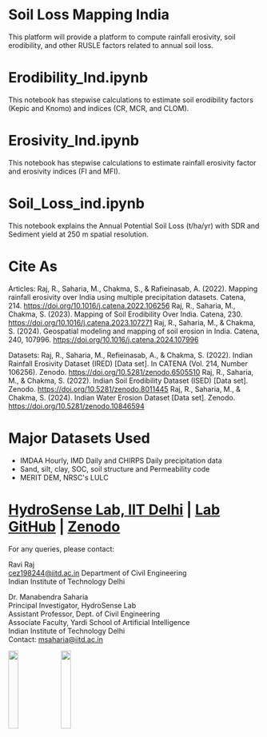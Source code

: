 # Soil Loss Mapping India
This platform will provide a platform to compute rainfall erosivity, soil erodibility, and other RUSLE factors related to annual soil loss.
# Erodibility_Ind.ipynb
This notebook has stepwise calculations to estimate soil erodibility factors (Kepic and Knomo) and indices (CR, MCR, and CLOM). 
# Erosivity_Ind.ipynb
This notebook has stepwise calculations to estimate rainfall erosivity factor and erosivity indices (FI and MFI).
# Soil_Loss_ind.ipynb
This notebook explains the Annual Potential Soil Loss (t/ha/yr) with SDR and Sediment yield at 250 m spatial resolution.

# Cite As
Articles: 
Raj, R., Saharia, M., Chakma, S., & Rafieinasab, A. (2022). Mapping rainfall erosivity over India using multiple precipitation datasets. Catena, 214. https://doi.org/10.1016/j.catena.2022.106256 
Raj, R., Saharia, M., Chakma, S. (2023). Mapping of Soil Erodibility Over India. Catena, 230. https://doi.org/10.1016/j.catena.2023.107271 
Raj, R., Saharia, M., & Chakma, S. (2024). Geospatial modeling and mapping of soil erosion in India. Catena, 240, 107996. https://doi.org/10.1016/j.catena.2024.107996 

Datasets:
Raj, R., Saharia, M., Refieinasab, A., & Chakma, S. (2022). Indian Rainfall Erosivity Dataset (IRED) [Data set]. In CATENA (Vol. 214, Number 106256). Zenodo. https://doi.org/10.5281/zenodo.6505510
Raj, R., Saharia, M., & Chakma, S. (2022). Indian Soil Erodibility Dataset (ISED) [Data set]. Zenodo. https://doi.org/10.5281/zenodo.8011445
Raj, R., Saharia, M., & Chakma, S. (2024). Indian Water Erosion Dataset [Data set]. Zenodo. https://doi.org/10.5281/zenodo.10846594

# Major Datasets Used
- IMDAA Hourly, IMD Daily and CHIRPS Daily precipitation data
- Sand, silt, clay, SOC, soil structure and Permeability code
- MERIT DEM, NRSC's LULC

# [HydroSense Lab, IIT Delhi](https://hydrosense.iitd.ac.in/) | [Lab GitHub](https://github.com/hydrosenselab) | [Zenodo](www.Zenodo.com)
For any queries, please contact:

Ravi Raj  
cez198244@iitd.ac.in
Department of Civil Engineering    
Indian Institute of Technology Delhi   

Dr. Manabendra Saharia   
Principal Investigator, HydroSense Lab     
Assistant Professor, Dept. of Civil Engineering   
Associate Faculty, Yardi School of Artificial Intelligence  
Indian Institute of Technology Delhi   
Contact: [msaharia@iitd.ac.in](msaharia@iitd.ac.in)

<p float="left">
  <img src="https://i.imgur.com/qVGTGwT.png" width=20% height=20% />
  <img src="https://i.imgur.com/6giJLL8.png" width=20% height=20% />
</p>















